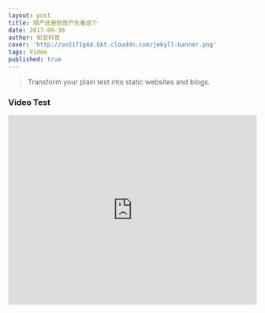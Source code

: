 ```yaml
---
layout: post
title: 顺产还是刨宫产先看这个
date: 2017-09-30
author: 知至科普
cover: 'http://on2171g4d.bkt.clouddn.com/jekyll-banner.png'
tags: Video
published: true
---
```


> Transform your plain text into static websites and blogs.


### Video Test

<iframe frameborder="0" width="100%" height="385" src="https://v.qq.com/iframe/player.html?vid=m01850r67an&tiny=0&auto=0" allowfullscreen></iframe>

